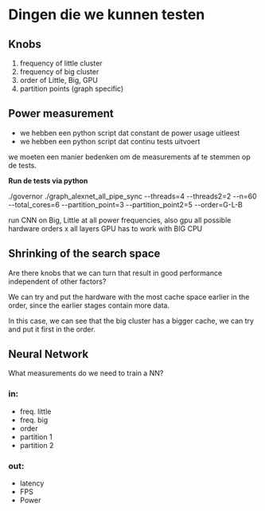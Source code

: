 # Dingen die we kunnen testen

## Knobs
1. frequency of little cluster
2. frequency of big cluster
3. order of Little, Big, GPU
4. partition points (graph specific)



## Power measurement
- we hebben een python script dat constant de power usage uitleest
- we hebben een python script dat continu tests uitvoert

we moeten een manier bedenken om de measurements af te stemmen op de tests.

**Run de tests via python**

./governor ./graph_alexnet_all_pipe_sync --threads=4 --threads2=2 --n=60 --total_cores=6 --partition_point=3 --partition_point2=5 --order=G-L-B

run CNN on Big, Little at all power frequencies, also gpu
all possible hardware orders x all layers
GPU has to work with BIG CPU

## Shrinking of the search space

Are there knobs that we can turn that result in good performance independent of other factors?



We can try and put the hardware with the most cache space earlier in the order, since the earlier stages contain more data.

In this case, we can see that the big cluster has a bigger cache, we can try and put it first in the order.


## Neural Network
What measurements do we need to train a NN?

### in:
- freq. little
- freq. big
- order
- partition 1
- partition 2

### out:
- latency
- FPS
- Power